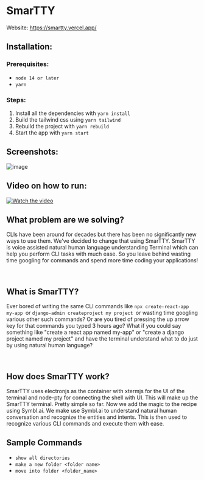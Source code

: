 # SmarTTY

Website: https://smartty.vercel.app/

## Installation:

### Prerequisites:
- `node 14 or later`
- `yarn`

### Steps:

1. Install all the dependencies with `yarn install`
2. Build the tailwind css using `yarn tailwind`
3. Rebuild the project with `yarn rebuild`
4. Start the app with `yarn start`

## Screenshots:
![image](https://user-images.githubusercontent.com/74904820/163593893-92fab730-d81b-40ba-8f38-536352a6af50.png)


## Video on how to run:
[![Watch the video](https://i.imgur.com/vKb2F1B.png)](assets/howto.mkv)


## What problem are we solving?  

CLIs have been around for decades but there has been no significantly new ways to use them. We've decided to change that using SmarTTY. SmarTTY is voice assisted natural human language understanding Terminal which can help you perform CLI tasks with much ease. So you leave behind wasting time googling for commands and spend more time coding your applications!

<br>

## What is SmarTTY?  

Ever bored of writing the same CLI commands like `npx create-react-app my-app `or `django-admin createproject my project `or wasting time googling various other such commands? Or are you tired of pressing the up arrow key for that commands you typed 3 hours ago? What if you could say something like "create a react app named my-app" or "create a django project named my project" and have the terminal understand what to do just by using natural human language?

<br>

## How does SmarTTY work?  

SmarTTY uses electronjs as the container with xtermjs for the UI of the terminal and node-pty for connecting the shell with UI.
This will make up the SmarTTY terminal. Pretty simple so far. Now we add the magic to the recipe using Symbl.ai. We make use
Symbl.ai to understand natural human conversation and recognize the entities and intents. This is then used to recognize various CLI commands and execute them with ease.

## Sample Commands
- `show all directories`
- `make a new folder <folder name>`
- `move into folder <folder_name>`
